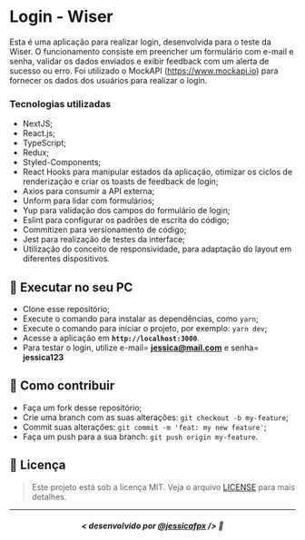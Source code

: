 # Login - Wiser
Esta é uma aplicação para realizar login, desenvolvida para o teste da Wiser. O funcionamento consiste em preencher um formulário com e-mail e senha, validar os dados enviados e exibir feedback com um alerta de sucesso ou erro. Foi utilizado o MockAPI (<https://www.mockapi.io>) para fornecer os dados dos usuários para realizar o login.
### Tecnologias utilizadas
- NextJS;
- React.js;
- TypeScript;
- Redux;
- Styled-Components;
- React Hooks para manipular estados da aplicação, otimizar os ciclos de renderização e criar os toasts de feedback de login;
- Axios para consumir a API externa;
- Unform para lidar com formulários;
- Yup para validação dos campos do formulário de login;
- Eslint para configurar os padrões de escrita do código;
- Commitizen para versionamento de código;
- Jest para realização de testes da interface;
- Utilização do conceito de responsividade, para adaptação do layout em diferentes dispositivos.
## 🔧 Executar no seu PC

- Clone esse repositório;
- Execute o comando para instalar as dependências, como  `yarn`;
- Execute o comando para iniciar o projeto, por exemplo: `yarn dev`;
- Acesse a aplicação em <strong> `http://localhost:3000`</strong>.
- Para testar o login, utilize e-mail= <strong>jessica@mail.com</strong> e senha= <strong>jessica123</strong>

## 🤔 Como contribuir

- Faça um fork desse repositório;
- Crie uma branch com as suas alterações: `git checkout -b my-feature`;
- Commit suas alterações: `git commit -m 'feat: my new feature'`;
- Faça um push para a sua branch: `git push origin my-feature`.

## 📜 Licença

> Este projeto está sob a licença MIT. Veja o arquivo [LICENSE](https://github.com/jessicafpx/login-wiser/blob/main/LICENSE.md) para mais detalhes.

---

##### <p align="center"> <strong> < desenvolvido por <a href="https://github.com/jessicafpx"> @jessicafpx</a> /> </strong> 👋
